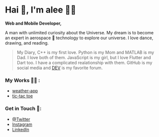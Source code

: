 # Hai 👋, I'm alee 👨‍💻
**Web and Mobile Developer,**

A man with unlimited curiosity about the Universe. My dream is to become an expert in aerospace 🚀 technology to explore our universe. I love dance, drawing, and reading.

> My Diary, 
> C++ is my first love. Python is my Mom and MATLAB is my Dad. I love both of them. JavaScript is my girl, but I love Flutter and Dart too. I have a complicated realationship with them. GitHub is my social media and [DEV](dev.to) is my favorite forum.

### My Works 👩‍💻 :
- [weather-app](https://alee0510.github.io/weather-app/)
- [tic-tac toe](https://alee0510.github.io/tictac_toe/)

### Get in Touch 🥅:
- [@Twitter](https://twitter.com/a_lee0510)
- [Instagram](https://www.instagram.com/a_lee0510/)
- [LinkedIn](https://www.linkedin.com/in/a-lee0510/)